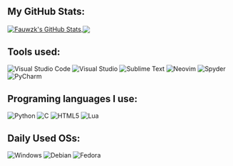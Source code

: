 ## My GitHub Stats:
<a href="https://github.com/fauwzk">
  <img align="center" src="https://github-readme-stats.vercel.app/api?username=fauwzk&show_icons=true&line_height=27&count_private=tru&theme=github_dark" alt="Fauwzk's GitHub Stats" />
</a>

<a href="https://github.com/fauwzk">
  <img align="center" src="https://github-readme-stats.vercel.app/api/top-langs/?username=fauwzk&hide=lua&langs_count=3&theme=github_dark" />
</a>

## Tools used:

![Visual Studio Code](https://img.shields.io/badge/Visual%20Studio%20Code-0078d7.svg?style=plastic&logo=visual-studio-code&logoColor=white)
![Visual Studio](https://img.shields.io/badge/Visual%20Studio-5C2D91.svg?style=plastic&logo=visual-studio&logoColor=white)
![Sublime Text](https://img.shields.io/badge/sublime_text-%23575757.svg?style=plastic&logo=sublime-text&logoColor=important)
![Neovim](https://img.shields.io/badge/NeoVim-%2357A143.svg?&style=plastic&logo=neovim&logoColor=white)
![Spyder](https://img.shields.io/badge/Spyder-838485?style=plastic&logo=spyder%20ide&logoColor=maroon)
![PyCharm](https://img.shields.io/badge/pycharm-143?style=plastic&logo=pycharm&logoColor=black&color=black&labelColor=green)

## Programing languages I use:

![Python](https://img.shields.io/badge/python-3670A0?style=plastic&logo=python&logoColor=ffdd54)
![C](https://img.shields.io/badge/c-%2300599C.svg?style=plastic&logo=c&logoColor=white)
![HTML5](https://img.shields.io/badge/html5-%23E34F26.svg?style=plastic&logo=html5&logoColor=white)
![Lua](https://img.shields.io/badge/lua-%232C2D72.svg?style=plastic&logo=lua&logoColor=white)

## Daily Used OSs: 

![Windows](https://img.shields.io/badge/Windows-0078D6?style=plastic&logo=windows&logoColor=white) ![Debian](https://img.shields.io/badge/Debian-D70A53?style=plastic&logo=debian&logoColor=white) ![Fedora](https://img.shields.io/badge/Fedora-294172?style=plastic&logo=fedora&logoColor=white)


<!-- Resources -->
<!-- Icons: https://simpleicons.org/ -->
<!-- GitHub Stats: https://github.com/anuraghazra/github-readme-stats -->
<!-- Emojis: https://emojipedia.org/emoji/ -->
<!-- HTML Emojis: https://www.fileformat.info/index.htm -->
<!-- Shields: https://shields.io/ -->
<!-- Awesome GitHub Profile README: https://github.com/abhisheknaiidu/awesome-github-profile-readme -->
